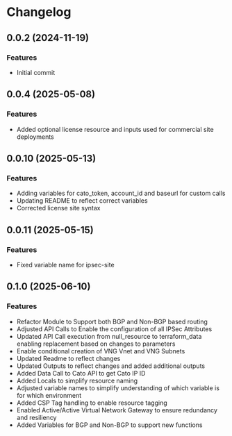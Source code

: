 # Changelog

## 0.0.2 (2024-11-19)

### Features
- Initial commit 

## 0.0.4 (2025-05-08)

### Features
- Added optional license resource and inputs used for commercial site deployments

## 0.0.10 (2025-05-13)

### Features
- Adding variables for cato_token, account_id and baseurl for custom calls
- Updating README to reflect correct variables
- Corrected license site syntax

## 0.0.11 (2025-05-15)

### Features
- Fixed variable name for ipsec-site

## 0.1.0 (2025-06-10)

### Features
- Refactor Module to Support both BGP and Non-BGP based routing 
- Adjusted API Calls to Enable the configuration of all IPSec Attributes 
- Updated API Call execution from null_resource to terraform_data enabling replacement based on changes to parameters
- Enable conditional creation of VNG Vnet and VNG Subnets
- Updated Readme to reflect changes 
- Updated Outputs to reflect changes and added additional outputs 
- Added Data Call to Cato API to get Cato IP ID 
- Added Locals to simplify resource naming
- Adjusted variable names to simplify understanding of which variable is for which environment 
- Added CSP Tag handling to enable resource tagging 
- Enabled Active/Active Virtual Network Gateway to ensure redundancy and resiliency 
- Added Variables for BGP and Non-BGP to support new functions 